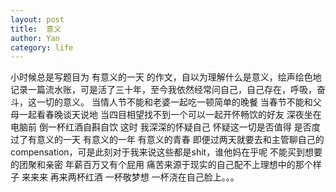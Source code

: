 ```yaml
---
layout: post
title:  意义
author: Yan
category: life
---
```



小时候总是写题目为 有意义的一天 的作文，自以为理解什么是意义，绘声绘色地记录一篇流水账，可是活了三十年，至今我依然经常问自己，自己存在，呼吸，奋斗，这一切的意义。
当情人节不能和老婆一起吃一顿简单的晚餐
当春节不能和父母一起看春晚谈天说地
当四目相望找不到一个可以一起开怀畅饮的好友
深夜坐在电脑前 倒一杯红酒自斟自饮
这时 我深深的怀疑自己 怀疑这一切是否值得 是否度过了有意义的一天 有意义的一年 有意义的青春
即便过两天就要去和主管聊自己的compensation，可是此刻对于我来说这些都是shit，谁他妈在乎呢
不能买到想要的团聚和亲密 年薪百万又有个屁用
痛苦来源于现实的自己配不上理想中的那个样子
来来来 再来两杯红酒 一杯敬梦想 一杯浇在自己脸上。。。

